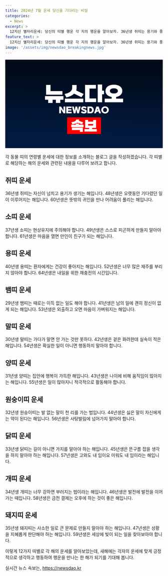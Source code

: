 ```yaml
---
title: 2024년 7월 운세 당신을 기다리는 비밀
categories:
  - News
excerpt: >
  12지신 별자리운세: 당신의 띠별 행운 각 지의 행운을 알아보자. 36년생 쥐띠는 용기와 풍요로운 일들이 기다린다. 48년생은 소망을 이루는 기회가 찾아온다. 60년생은 예상치 못한 인연으로 어려움이 해결된다. 72년생은 부모님의 은혜를 기억하자. 84년생은 새로운 벗을 사귀며 관계가 좋아진다. 소띠 37년생은 현황 유지에 주의를 기울여라. 더 많은 운세를 알고 싶다면 클릭!
feature_text: >
  12지신 별자리운세: 당신의 띠별 행운 각 지의 행운을 알아보자. 36년생 쥐띠는 용기와 풍요로운 일들이 기다린다. 48년생은 소망을 이루는 기회가 찾아온다. 60년생은 예상치 못한 인연으로 어려움이 해결된다. 72년생은 부모님의 은혜를 기억하자. 84년생은 새로운 벗을 사귀며 관계가 좋아진다. 소띠 37년생은 현황 유지에 주의를 기울여라. 더 많은 운세를 알고 싶다면 클릭!
image: '/assets/img/newsdao_breakingnews.jpg'
---
```


<p><img src="/assets/img/newsdao_breakingnews.jpg" alt="koreaapp 속보" /></p>

<p>각 동물 띠의 연령별 운세에 대한 정보를 소개하는 블로그 글을 작성하겠습니다. 각 띠별로 해당하는 해의 운세와 관련된 내용을 다루어 보려고 합니다.</p>

<h2 data-ke-size="size26">쥐띠 운세</h2>

<p data-ke-size="size16">36년생 쥐띠는 자신이 넘치고 용기가 생기는 해입니다. 48년생은 오랫동안 기다렸던 일이 이루어지는 해입니다. 60년생은 뜻밖의 귀인을 만나 어려움이 풀리는 해입니다.</p>

<h2 data-ke-size="size26">소띠 운세</h2>

<p data-ke-size="size16">37년생 소띠는 현상유지에 주의해야 합니다. 49년생은 스스로 피곤하게 만들지 말아야 합니다. 61년생은 마음을 열면 만인이 친구가 되는 해입니다.</p>

<h2 data-ke-size="size26">용띠 운세</h2>

<p data-ke-size="size16">40년생 용띠는 환자에게는 건강이 좋아지는 해입니다. 52년생은 너무 많은 재주를 부리지 않아야 합니다. 64년생은 내일을 위한 재충전의 시간입니다.</p>

<h2 data-ke-size="size26">뱀띠 운세</h2>

<p data-ke-size="size16">29년생 뱀띠는 때로는 이득 없는 일도 해야 합니다. 41년생은 남의 일에 괜히 정신이 없게 되는 해입니다. 53년생은 외출하고 오면 마음이 가벼워지는 해입니다.</p>

<h2 data-ke-size="size26">말띠 운세</h2>

<p data-ke-size="size16">30년생 말띠는 가다가 말면 안 가는 것만 못하다. 42년생은 겉은 화려한데 실속이 적은 해입니다. 54년생은 확실한 일이 아니면 행동하지 말아야 합니다.</p>

<h2 data-ke-size="size26">양띠 운세</h2>

<p data-ke-size="size16">31년생 양띠는 집안에 행복이 가득한 해입니다. 43년생은 나이에 비해 움직임이 많아지는 해입니다. 55년생은 일이 많아지니 적극적으로 활동해야 합니다.</p>

<h2 data-ke-size="size26">원숭이띠 운세</h2>

<p data-ke-size="size16">32년생 원숭이띠는 발 없는 말이 천 리를 가는 법입니다. 44년생은 싫은 말이 자신에게는 약이 된다는 해입니다. 56년생은 사탕발림에 넘어가지 말아야 합니다.</p>

<h2 data-ke-size="size26">닭띠 운세</h2>

<p data-ke-size="size16">33년생 닭띠는 길이 아니면 가지를 말아야 하는 해입니다. 45년생은 뜬구름 잡을 생각을 하지 말아야 하는 해입니다. 57년생은 고와도 내 임이요 미워도 내 임이라는 해입니다.</p>

<h2 data-ke-size="size26">개띠 운세</h2>

<p data-ke-size="size16">34년생 개띠는 너무 강하면 부러지는 법이라는 해입니다. 46년생은 발전에 발전을 이어가는 때입니다. 58년생은 금전 결제는 오후에 하는 것이 좋은 해입니다.</p>

<h2 data-ke-size="size26">돼지띠 운세</h2>

<p data-ke-size="size16">35년생 돼지띠는 사소한 일로 큰 문제로 만들지 말아야 하는 해입니다. 47년생은 상황을 지혜롭게 판단해야 하는 해입니다. 59년생은 세상에 빛이 되는 일을 찾아보아야 합니다.</p>

<p>이렇게 12가지 띠별로 각 해의 운세를 알아보았는데, 새해에는 각자의 운세에 맞게 긍정적으로 생각하고 행동하여 행운을 만나는 한 해가 되기를 기대해 봅니다. </p>
실시간 뉴스 속보는, <a href="https://newsdao.kr" rel="dofollow">https://newsdao.kr</a>


